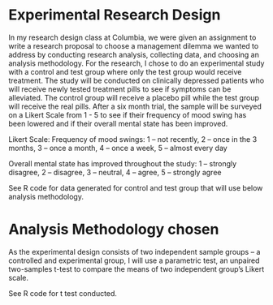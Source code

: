 # Experimental Research Design

In my research design class at Columbia, we were given an assignment to write a research proposal to choose a management dilemma we wanted to address by conducting research analysis, collecting data, and choosing an analysis methodology. For the research, I chose to do an experimental study with a control and test group where only the test group would receive treatment. The study will be conducted on clinically depressed patients who will receive newly tested treatment pills to see if symptoms can be alleviated. The control group will receive a placebo pill while the test group will receive the real pills. After a six month trial, the sample will be surveyed on a Likert Scale from 1 - 5 to see if their frequency of mood swing has been lowered and if their overall mental state has been improved. 

Likert Scale:
  Frequency of mood swings:
  1 – not recently, 2 – once in the 3 months, 3 – once a month, 4 – once a week, 5 – almost every day 
  
  Overall mental state has improved throughout the study:
  1 – strongly disagree, 2 – disagree, 3 – neutral, 4 – agree, 5 – strongly agree
  
 See R code for data generated for control and test group that will use below analysis methodology.

# Analysis Methodology chosen
As the experimental design consists of two independent sample groups – a controlled and experimental group, I will use a parametric test, an unpaired two-samples t-test to compare the means of two independent group’s Likert scale. 

See R code for t test conducted.
